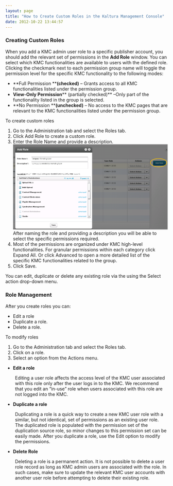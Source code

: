 ```yaml
---
layout: page
title: "How to Create Custom Roles in the Kaltura Management Console"
date: 2012-10-22 13:44:57
---
```


### Creating Custom Roles

When you add a KMC admin user role to a specific publisher account, you should add the relevant set of permissions in the **Add Role** window. You can select which KMC functionalities are available to users with the defined role. Clicking the checkmark next to each permission group name will toggle the permission level for the specific KMC functionality to the following modes:

*   **Full Permission ****(checked)** – Grants access to all KMC functionalities listed under the permission group.
*   **View-Only Permission**** (partially checked)** –Only part of the functionality listed in the group is selected.
*   **No Permission ****(unchecked)** – No access to the KMC pages that are relevant to the KMC functionalities listed under the permission group.

<p class="mce-procedure">
  To create custom roles
</p>

1.  Go to the Administration tab and select the Roles tab.
2.  Click Add Role to create a custom role.
3.  Enter the Role Name and provide a description.  
    <img src="../../assets/756">
    After naming the role and providing a description you will be able to select the specific permissions required.
4.  Most of the permissions are organized under KMC high-level functionalities. For granular permissions within each category click Expand All. Or click Advanced to open a more detailed list of the specific KMC functionalities related to the group.
5.  Click Save.

You can edit, duplicate or delete any existing role via the using the Select action drop-down menu.

### Role Management

After you create roles you can:

*   Edit a role
*   Duplicate a role.
*   Delete a role.

<p class="mce-procedure">
  To modify roles
</p>

1.  Go to the Administration tab and select the Roles tab.
2.  Click on a role.
3.  Select an option from the Actions menu.

*   **Edit a role**

<p style="padding-left: 30px;">
  Editing a user role affects the access level of the KMC user associated with this role only after the user logs in to the KMC. We recommend that you edit an “in-use” role when users associated with this role are not logged into the KMC.
</p>

*   **Duplicate a role**

<p style="padding-left: 30px;">
  Duplicating a role is a quick way to create a new KMC user role with a similar, but not identical, set of permissions as an existing user role. The duplicated role is populated with the permission set of the duplication source role, so minor changes to this permission set can be easily made. After you duplicate a role, use the Edit option to modify the permissions.
</p>

*   **Delete Role**

<p style="padding-left: 30px;">
  Deleting a role is a permanent action. It is not possible to delete a user role record as long as KMC admin users are associated with the role. In such cases, make sure to update the relevant KMC user accounts with another user role before attempting to delete their existing role. 
</p>